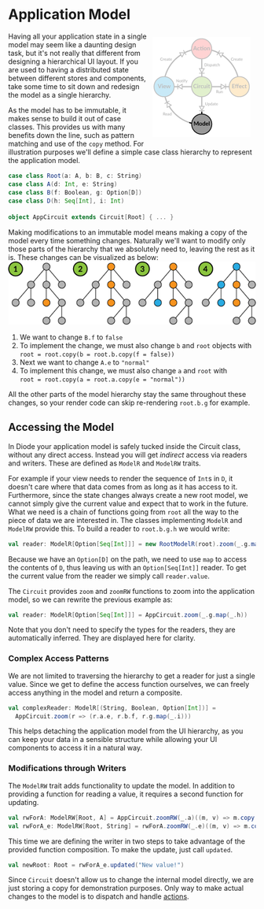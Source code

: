 # Application Model

<img src="../images/architecture-model.png" style="float: right; padding: 10px">
Having all your application state in a single model may seem like a daunting design task, but it's not really that different from designing a hierarchical UI
layout. If you are used to having a distributed state between different stores and components, take some time to sit down and redesign the model as a single
hierarchy.

As the model has to be immutable, it makes sense to build it out of case classes. This provides us with many benefits down the line, such as pattern matching
and use of the `copy` method. For illustration purposes we'll define a simple case class hierarchy to represent the application model.

```scala
case class Root(a: A, b: B, c: String)
case class A(d: Int, e: String)
case class B(f: Boolean, g: Option[D])
case class D(h: Seq[Int], i: Int)

object AppCircuit extends Circuit[Root] { ... }
```

Making modifications to an immutable model means making a copy of the model every time something changes. Naturally we'll want to modify only those parts of the
hierarchy that we absolutely need to, leaving the rest as it is. These changes can be visualized as below:
![Hierarchy](../images/model-updates.png)

1. We want to change `B.f` to `false`
2. To implement the change, we must also change `b` and `root` objects with <br/>`root = root.copy(b = root.b.copy(f = false))`
3. Next we want to change `A.e` to `"normal"`
4. To implement this change, we must also change `a` and `root` with <br/>`root = root.copy(a = root.a.copy(e = "normal"))`

All the other parts of the model hierarchy stay the same throughout these changes, so your render code can skip re-rendering `root.b.g` for example.

## Accessing the Model

In Diode your application model is safely tucked inside the Circuit class, without any direct access. Instead you will get _indirect_ access via readers and
writers. These are defined as `ModelR` and `ModelRW` traits.

For example if your view needs to render the sequence of `Int`s in `D`, it doesn't care where that data comes from as long as it has access to it. Furthermore,
since the state changes always create a new root model, we cannot simply give the current value and expect that to work in the future. What we need is a chain
of functions going from `root` all the way to the piece of data we are interested in. The classes implementing `ModelR` and `ModelRW` provide this. To build a
reader to `root.b.g.h` we would write:

```scala
val reader: ModelR[Option[Seq[Int]]] = new RootModelR(root).zoom(_.g.map(_.h))
```

Because we have an `Option[D]` on the path, we need to use `map` to access the contents of `D`, thus leaving us with an `Option[Seq[Int]]` reader. To get the
current value from the reader we simply call `reader.value`.

The `Circuit` provides `zoom` and `zoomRW` functions to zoom into the application model, so we can rewrite the previous example as:

```scala
val reader: ModelR[Option[Seq[Int]]] = AppCircuit.zoom(_.g.map(_.h))
```

Note that you don't need to specify the types for the readers, they are automatically inferred. They are displayed here for clarity.

### Complex Access Patterns

We are not limited to traversing the hierarchy to get a reader for just a single value. Since we get to define the access function ourselves, we can freely
access anything in the model and return a composite.

```scala
val complexReader: ModelR[(String, Boolean, Option[Int])] = 
  AppCircuit.zoom(r => (r.a.e, r.b.f, r.g.map(_.i)))
```

This helps detaching the application model from the UI hierarchy, as you can keep your data in a sensible structure while allowing your UI components to access
it in a natural way.

### Modifications through Writers

The `ModelRW` trait adds functionality to update the model. In addition to providing a function for reading a value, it requires a second function
for updating.

```scala
val rwForA: ModelRW[Root, A] = AppCircuit.zoomRW(_.a)((m, v) => m.copy(a = v))
val rwForA_e: ModelRW[Root, String] = rwForA.zoomRW(_.e)((m, v) => m.copy(e = v))
```

This time we are defining the writer in two steps to take advantage of the provided function composition. To make the update, just call `updated`.

```scala
val newRoot: Root = rwForA_e.updated("New value!")
```
Since `Circuit` doesn't allow us to change the internal model directly, we are just storing a copy for demonstration purposes. Only way to make actual changes
to the model is to dispatch and handle [actions](Actions.md).
